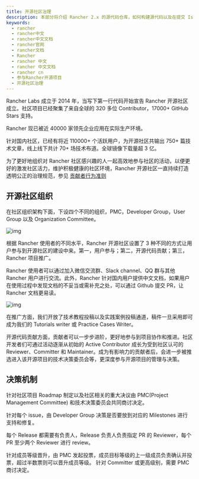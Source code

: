 ```yaml
---
title: 开源社区治理
description: 本部分将介绍 Rancher 2.x 的源代码仓库，如何构建源代码以及在提交 Issue 时要包括哪些信息。有关如何为 Rancher 2.x 的开发做出贡献的更多详细信息，请参阅[Rancher 开发指南](https://github.com/rancher/rancher/wiki)。这个 Wiki 具有许多主题的资源。在 Rancher 用户 Slack 上，开发人员的频道是 **#developer**。在我们的官方微信交流群中，每个群也都有 Rancher 的开发者。
keywords:
  - rancher
  - rancher中文
  - rancher中文文档
  - rancher官网
  - rancher文档
  - Rancher
  - rancher 中文
  - rancher 中文文档
  - rancher cn
  - 参与Rancher开源项目
  - 开源社区治理
---
```


Rancher Labs 成立于 2014 年，当写下第一行代码开始宣告 Rancher 开源社区成立。社区项目已经聚集了来自全球的 320 多位 Contributor，17000+ GitHub Stars 支持。

Rancher 现已被近 40000 家领先企业应用在实际生产环境。

针对国内社区，已经有将近 110000+ 个活跃用户，为开源社区共输出 750+ 篇技术文章，线上线下共计 70+ 场技术布道。全球镜像下载量超 3 亿。

为了更好地组织对 Rancher 社区感兴趣的人一起高效地参与社区的活动，以便更好的激发社区活力，维护积极健康的社区环境，Rancher 开源社区一直持续打造透明公正的治理规范，参见 [贡献者行为准则](https://github.com/rancher/rancher/blob/release/v2.6/code-of-conduct.md)

## 开源社区组织

在社区组织架构下面，下设四个不同的组织，PMC，Developer Group，User Group 以及 Organization Committee。

![img](/img/contributing/organization.jpg)

根据 Rancher 使用者的不同水平，Rancher 开源社区设置了 3 种不同的方式让用户参与到开源社区的建设中来。第一，用户参与；第二，开源代码贡献；第三，Rancher 项目推广。

Rancher 使用者可以通过加入微信交流群、Slack channel、QQ 群与其他 Rancher 用户进行交流。此外，Rancher 针对国内用户提供中文文档，如果用户在使用过程中发现文档的不妥当或需补充之处，可以通过 Github 提交 PR，让 Rancher 文档更易读。

![img](/img/contributing/ewm.jpg)

在推广方面，我们开放了技术教程投稿以及实践案例投稿通道，稿件一旦采用即可成为我们的 Tutorials writer 或 Practice Cases Writer。

开源代码贡献方面，贡献者可以一步步进阶，更好地参与到项目协作和推进。社区开发者们可通过活动逐渐从初始的 Active Contributor 成长为受到社区认可的 Reviewer、Committer 和 Maintainer。成为有影响力的贡献者后，会进一步被推选进入该开源项目的技术决策委员会等，更深度参与开源项目的管理与决策。

## 决策机制

针对社区项目 Roadmap 制定以及社区相关的重大决议由 PMC(Project Management Committee) 和技术决策委员会共同商讨决定。

针对每个 issue，由 Developer Group 决策是否要放到对应的 Milestones 进行支持和修复。

每个 Release 都需要有负责人，Release 负责人负责指定 PR 的 Reviewer，每个 PR 至少两个 Reviewer 进行 review。

针对成员等级晋升，由 PMC 发起投票，成员目标等级的上一级成员负责确认并投票，超过半数票则可以晋升成员等级。 针对 Committer 或更高级别，需要 PMC 商讨决定。
